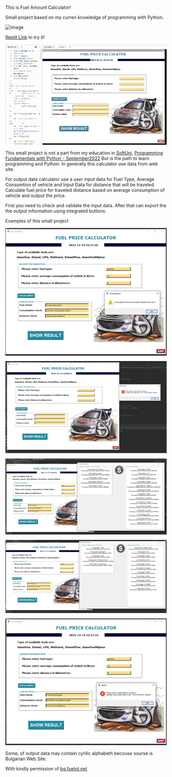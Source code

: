 This is Fuel Amount Calculator!

Small project based on my curren knowledge of programming with Python.

<img alt='Image' width="300px" src="https://media.istockphoto.com/id/1021166110/vector/fuel-gauge-full-tank-round-black-car-dashboard-3d-device-on-metal-perforated-background.jpg?s=612x612&w=0&k=20&c=cgwbCR58HyAcrwr25ibEKiJ29uusehPl9fcoEjoslbs="/>


[Replit Link](https://replit.com/@qceka88/Fuel-Calculator-Small-Project#main.py) to try it!

![img.png](replit_shot.png)


This small project is not a part from my education in [SoftUni](https://softuni.bg/),
[Programming Fundamentals with Python - September2022](https://softuni.bg/trainings/3840/programming-fundamentals-with-python-september-2022)
But is the path to learn programming and Python.
In generally this  calculator use data from web site.

For output data calculator use a user input data for Fuel Type, Average Consumtion of 
vehicle and Input Data for distance that will be traveled. Calculate fuel price for 
traveled distance based on average consumption of vehicle and output the price.

First you need to check and validate the input data. After that can export the 
the output information using integrated buttons.

Examples of this small project

![img.png](example01.png)


![img.png](example02.png)


![img.png](example03.png)


![img.png](example04.png)


![img.png](example05.png)


Some, of output data may contain cyrilic alphabeth becouse sourse is Bulgarian Web Site.

With kindly permission of  [bg.fuelot.net](https://bg.fuelo.net/)

